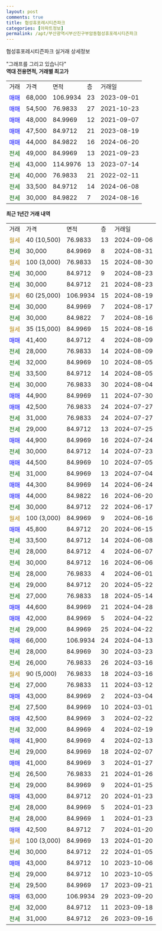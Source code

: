 ```yaml
---
layout: post
comments: true
title: 협성휴포레시티즌파크
categories: [아파트정보]
permalink: /apt/부산광역시부산진구부암동협성휴포레시티즌파크
---
```


협성휴포레시티즌파크 실거래 상세정보

<script type="text/javascript">
  google.charts.load('current', {'packages':['line', 'corechart']});
  google.charts.setOnLoadCallback(drawChart);

  function drawChart() {
    var data = new google.visualization.DataTable();
    data.addColumn('date', '거래일');
    data.addColumn('number', "매매");
    data.addColumn('number', "전세");
    data.addColumn('number', "전매");

    data.addRows([[new Date(Date.parse("2024-09-06")), null, null, null], [new Date(Date.parse("2024-08-31")), null, 30000, null], [new Date(Date.parse("2024-08-30")), null, null, null], [new Date(Date.parse("2024-08-23")), null, 30000, null], [new Date(Date.parse("2024-08-23")), null, 30000, null], [new Date(Date.parse("2024-08-19")), null, null, null], [new Date(Date.parse("2024-08-17")), null, 30000, null], [new Date(Date.parse("2024-08-16")), null, 30000, null], [new Date(Date.parse("2024-08-16")), null, null, null], [new Date(Date.parse("2024-08-09")), 41400, null, null], [new Date(Date.parse("2024-08-09")), null, 28000, null], [new Date(Date.parse("2024-08-05")), null, 32000, null], [new Date(Date.parse("2024-08-05")), null, 33500, null], [new Date(Date.parse("2024-08-04")), null, 30000, null], [new Date(Date.parse("2024-07-30")), 44900, null, null], [new Date(Date.parse("2024-07-27")), 42500, null, null], [new Date(Date.parse("2024-07-27")), null, 31000, null], [new Date(Date.parse("2024-07-25")), null, 29000, null], [new Date(Date.parse("2024-07-24")), 44900, null, null], [new Date(Date.parse("2024-07-23")), null, 30000, null], [new Date(Date.parse("2024-07-05")), 44500, null, null], [new Date(Date.parse("2024-07-04")), null, 31000, null], [new Date(Date.parse("2024-06-24")), 44300, null, null], [new Date(Date.parse("2024-06-20")), 44000, null, null], [new Date(Date.parse("2024-06-17")), null, 30000, null], [new Date(Date.parse("2024-06-16")), null, null, null], [new Date(Date.parse("2024-06-15")), 45800, null, null], [new Date(Date.parse("2024-06-08")), null, 33500, null], [new Date(Date.parse("2024-06-07")), null, 28000, null], [new Date(Date.parse("2024-06-06")), null, 30000, null], [new Date(Date.parse("2024-06-01")), null, 28000, null], [new Date(Date.parse("2024-05-22")), null, 29000, null], [new Date(Date.parse("2024-05-14")), null, 27000, null], [new Date(Date.parse("2024-04-28")), 44600, null, null], [new Date(Date.parse("2024-04-22")), 42000, null, null], [new Date(Date.parse("2024-04-22")), null, 29000, null], [new Date(Date.parse("2024-04-13")), 66000, null, null], [new Date(Date.parse("2024-03-23")), null, 28000, null], [new Date(Date.parse("2024-03-16")), null, 26000, null], [new Date(Date.parse("2024-03-16")), null, null, null], [new Date(Date.parse("2024-03-12")), null, 27000, null], [new Date(Date.parse("2024-03-04")), 43000, null, null], [new Date(Date.parse("2024-03-01")), null, 27500, null], [new Date(Date.parse("2024-02-22")), 42500, null, null], [new Date(Date.parse("2024-02-19")), null, 32000, null], [new Date(Date.parse("2024-02-13")), 41900, null, null], [new Date(Date.parse("2024-02-07")), null, 29000, null], [new Date(Date.parse("2024-01-27")), 41000, null, null], [new Date(Date.parse("2024-01-26")), null, 26500, null], [new Date(Date.parse("2024-01-25")), null, 29000, null], [new Date(Date.parse("2024-01-23")), 43000, null, null], [new Date(Date.parse("2024-01-23")), null, 28000, null], [new Date(Date.parse("2024-01-23")), null, 28000, null], [new Date(Date.parse("2024-01-20")), 42500, null, null], [new Date(Date.parse("2024-01-20")), null, null, null], [new Date(Date.parse("2024-01-05")), null, 30000, null], [new Date(Date.parse("2023-10-06")), 43000, null, null], [new Date(Date.parse("2023-10-05")), null, 29000, null], [new Date(Date.parse("2023-09-21")), null, 29500, null], [new Date(Date.parse("2023-09-20")), 63000, null, null], [new Date(Date.parse("2023-09-18")), null, 32000, null], [new Date(Date.parse("2023-09-16")), null, 31000, null]]);

    var options = {
      hAxis: {
        format: 'yyyy/MM/dd'
      },    
      lineWidth: 0,
      pointsVisible: true,    
      title: '최근 1년간 유형별 실거래가 분포',
      legend: { position: 'bottom' }
    };

    var formatter = new google.visualization.NumberFormat({pattern:'###,###'} );
    formatter.format(data, 1);
    formatter.format(data, 2);
    
    setTimeout(function() {
        var chart = new google.visualization.LineChart(document.getElementById('columnchart_material'));
        chart.draw(data, (options));
        document.getElementById('loading').style.display = 'none';
    }, 200);
  }
</script>


<div id="loading" style="z-index:20; display: block; margin-left: 0px">"그래프를 그리고 있습니다"</div>
<div id="columnchart_material" style="width: 95%; margin-left: 0px; display: block"></div>
<!-- contents start -->
<b>역대 전용면적, 거래별 최고가</b>
<table class="sortable">
    <tr>
      <td>거래</td>
      <td>가격</td>
      <td>면적</td>
      <td>층</td>
      <td>거래일</td>
    </tr>
        <tr>
          <td><a style="color: blue">매매</a></td>
          <td>68,000</td>
          <td>106.9934</td>
          <td>23</td>
          <td>2023-09-01</td>
        </tr>            <tr>
          <td><a style="color: blue">매매</a></td>
          <td>54,500</td>
          <td>76.9833</td>
          <td>27</td>
          <td>2021-10-23</td>
        </tr>            <tr>
          <td><a style="color: blue">매매</a></td>
          <td>48,000</td>
          <td>84.9969</td>
          <td>12</td>
          <td>2021-09-07</td>
        </tr>            <tr>
          <td><a style="color: blue">매매</a></td>
          <td>47,500</td>
          <td>84.9712</td>
          <td>21</td>
          <td>2023-08-19</td>
        </tr>            <tr>
          <td><a style="color: blue">매매</a></td>
          <td>44,000</td>
          <td>84.9822</td>
          <td>16</td>
          <td>2024-06-20</td>
        </tr>        
        <tr>
              <td><a style="color: darkgreen">전세</a></td>
              <td>49,000</td>
              <td>84.9969</td>
              <td>13</td>
              <td>2021-09-23</td>
            </tr>            <tr>
              <td><a style="color: darkgreen">전세</a></td>
              <td>43,000</td>
              <td>114.9976</td>
              <td>13</td>
              <td>2023-07-14</td>
            </tr>            <tr>
              <td><a style="color: darkgreen">전세</a></td>
              <td>40,000</td>
              <td>76.9833</td>
              <td>21</td>
              <td>2022-02-11</td>
            </tr>            <tr>
              <td><a style="color: darkgreen">전세</a></td>
              <td>33,500</td>
              <td>84.9712</td>
              <td>14</td>
              <td>2024-06-08</td>
            </tr>            <tr>
              <td><a style="color: darkgreen">전세</a></td>
              <td>30,000</td>
              <td>84.9822</td>
              <td>7</td>
              <td>2024-08-16</td>
            </tr>        
    
</table>

<b>최근 1년간 거래 내역</b>

<table class="sortable">
    <tr>
      <td>거래</td>
      <td>가격</td>
      <td>면적</td>
      <td>층</td>
      <td>거래일</td>
    </tr>
    <tr>
      <td><a style="color: darkgoldenrod">월세</a></td>
      <td>40 (10,500)</td>
      <td>76.9833</td>
      <td>13</td>
      <td>2024-09-06</td>
    </tr>          <tr>
      <td><a style="color: darkgreen">전세</a></td>
      <td>30,000</td>
      <td>84.9969</td>
      <td>8</td>
      <td>2024-08-31</td>
    </tr>          <tr>
      <td><a style="color: darkgoldenrod">월세</a></td>
      <td>100 (3,000)</td>
      <td>76.9833</td>
      <td>15</td>
      <td>2024-08-30</td>
    </tr>          <tr>
      <td><a style="color: darkgreen">전세</a></td>
      <td>30,000</td>
      <td>84.9712</td>
      <td>9</td>
      <td>2024-08-23</td>
    </tr>          <tr>
      <td><a style="color: darkgreen">전세</a></td>
      <td>30,000</td>
      <td>84.9712</td>
      <td>21</td>
      <td>2024-08-23</td>
    </tr>          <tr>
      <td><a style="color: darkgoldenrod">월세</a></td>
      <td>60 (25,000)</td>
      <td>106.9934</td>
      <td>15</td>
      <td>2024-08-19</td>
    </tr>          <tr>
      <td><a style="color: darkgreen">전세</a></td>
      <td>30,000</td>
      <td>84.9969</td>
      <td>7</td>
      <td>2024-08-17</td>
    </tr>          <tr>
      <td><a style="color: darkgreen">전세</a></td>
      <td>30,000</td>
      <td>84.9822</td>
      <td>7</td>
      <td>2024-08-16</td>
    </tr>          <tr>
      <td><a style="color: darkgoldenrod">월세</a></td>
      <td>35 (15,000)</td>
      <td>84.9969</td>
      <td>15</td>
      <td>2024-08-16</td>
    </tr>          <tr>
      <td><a style="color: blue">매매</a></td>
      <td>41,400</td>
      <td>84.9712</td>
      <td>4</td>
      <td>2024-08-09</td>
    </tr>          <tr>
      <td><a style="color: darkgreen">전세</a></td>
      <td>28,000</td>
      <td>76.9833</td>
      <td>14</td>
      <td>2024-08-09</td>
    </tr>          <tr>
      <td><a style="color: darkgreen">전세</a></td>
      <td>32,000</td>
      <td>84.9969</td>
      <td>10</td>
      <td>2024-08-05</td>
    </tr>          <tr>
      <td><a style="color: darkgreen">전세</a></td>
      <td>33,500</td>
      <td>84.9712</td>
      <td>14</td>
      <td>2024-08-05</td>
    </tr>          <tr>
      <td><a style="color: darkgreen">전세</a></td>
      <td>30,000</td>
      <td>76.9833</td>
      <td>30</td>
      <td>2024-08-04</td>
    </tr>          <tr>
      <td><a style="color: blue">매매</a></td>
      <td>44,900</td>
      <td>84.9969</td>
      <td>11</td>
      <td>2024-07-30</td>
    </tr>          <tr>
      <td><a style="color: blue">매매</a></td>
      <td>42,500</td>
      <td>76.9833</td>
      <td>24</td>
      <td>2024-07-27</td>
    </tr>          <tr>
      <td><a style="color: darkgreen">전세</a></td>
      <td>31,000</td>
      <td>76.9833</td>
      <td>24</td>
      <td>2024-07-27</td>
    </tr>          <tr>
      <td><a style="color: darkgreen">전세</a></td>
      <td>29,000</td>
      <td>84.9712</td>
      <td>13</td>
      <td>2024-07-25</td>
    </tr>          <tr>
      <td><a style="color: blue">매매</a></td>
      <td>44,900</td>
      <td>84.9969</td>
      <td>16</td>
      <td>2024-07-24</td>
    </tr>          <tr>
      <td><a style="color: darkgreen">전세</a></td>
      <td>30,000</td>
      <td>84.9712</td>
      <td>14</td>
      <td>2024-07-23</td>
    </tr>          <tr>
      <td><a style="color: blue">매매</a></td>
      <td>44,500</td>
      <td>84.9969</td>
      <td>10</td>
      <td>2024-07-05</td>
    </tr>          <tr>
      <td><a style="color: darkgreen">전세</a></td>
      <td>31,000</td>
      <td>84.9969</td>
      <td>13</td>
      <td>2024-07-04</td>
    </tr>          <tr>
      <td><a style="color: blue">매매</a></td>
      <td>44,300</td>
      <td>84.9969</td>
      <td>14</td>
      <td>2024-06-24</td>
    </tr>          <tr>
      <td><a style="color: blue">매매</a></td>
      <td>44,000</td>
      <td>84.9822</td>
      <td>16</td>
      <td>2024-06-20</td>
    </tr>          <tr>
      <td><a style="color: darkgreen">전세</a></td>
      <td>30,000</td>
      <td>84.9712</td>
      <td>22</td>
      <td>2024-06-17</td>
    </tr>          <tr>
      <td><a style="color: darkgoldenrod">월세</a></td>
      <td>100 (3,000)</td>
      <td>84.9969</td>
      <td>9</td>
      <td>2024-06-16</td>
    </tr>          <tr>
      <td><a style="color: blue">매매</a></td>
      <td>45,800</td>
      <td>84.9712</td>
      <td>20</td>
      <td>2024-06-15</td>
    </tr>          <tr>
      <td><a style="color: darkgreen">전세</a></td>
      <td>33,500</td>
      <td>84.9712</td>
      <td>14</td>
      <td>2024-06-08</td>
    </tr>          <tr>
      <td><a style="color: darkgreen">전세</a></td>
      <td>28,000</td>
      <td>84.9712</td>
      <td>4</td>
      <td>2024-06-07</td>
    </tr>          <tr>
      <td><a style="color: darkgreen">전세</a></td>
      <td>30,000</td>
      <td>84.9712</td>
      <td>16</td>
      <td>2024-06-06</td>
    </tr>          <tr>
      <td><a style="color: darkgreen">전세</a></td>
      <td>28,000</td>
      <td>76.9833</td>
      <td>4</td>
      <td>2024-06-01</td>
    </tr>          <tr>
      <td><a style="color: darkgreen">전세</a></td>
      <td>29,000</td>
      <td>84.9712</td>
      <td>20</td>
      <td>2024-05-22</td>
    </tr>          <tr>
      <td><a style="color: darkgreen">전세</a></td>
      <td>27,000</td>
      <td>76.9833</td>
      <td>18</td>
      <td>2024-05-14</td>
    </tr>          <tr>
      <td><a style="color: blue">매매</a></td>
      <td>44,600</td>
      <td>84.9969</td>
      <td>21</td>
      <td>2024-04-28</td>
    </tr>          <tr>
      <td><a style="color: blue">매매</a></td>
      <td>42,000</td>
      <td>84.9969</td>
      <td>5</td>
      <td>2024-04-22</td>
    </tr>          <tr>
      <td><a style="color: darkgreen">전세</a></td>
      <td>29,000</td>
      <td>84.9969</td>
      <td>25</td>
      <td>2024-04-22</td>
    </tr>          <tr>
      <td><a style="color: blue">매매</a></td>
      <td>66,000</td>
      <td>106.9934</td>
      <td>24</td>
      <td>2024-04-13</td>
    </tr>          <tr>
      <td><a style="color: darkgreen">전세</a></td>
      <td>28,000</td>
      <td>84.9969</td>
      <td>30</td>
      <td>2024-03-23</td>
    </tr>          <tr>
      <td><a style="color: darkgreen">전세</a></td>
      <td>26,000</td>
      <td>76.9833</td>
      <td>26</td>
      <td>2024-03-16</td>
    </tr>          <tr>
      <td><a style="color: darkgoldenrod">월세</a></td>
      <td>90 (5,000)</td>
      <td>76.9833</td>
      <td>18</td>
      <td>2024-03-16</td>
    </tr>          <tr>
      <td><a style="color: darkgreen">전세</a></td>
      <td>27,000</td>
      <td>76.9833</td>
      <td>11</td>
      <td>2024-03-12</td>
    </tr>          <tr>
      <td><a style="color: blue">매매</a></td>
      <td>43,000</td>
      <td>84.9969</td>
      <td>2</td>
      <td>2024-03-04</td>
    </tr>          <tr>
      <td><a style="color: darkgreen">전세</a></td>
      <td>27,500</td>
      <td>84.9969</td>
      <td>10</td>
      <td>2024-03-01</td>
    </tr>          <tr>
      <td><a style="color: blue">매매</a></td>
      <td>42,500</td>
      <td>84.9969</td>
      <td>3</td>
      <td>2024-02-22</td>
    </tr>          <tr>
      <td><a style="color: darkgreen">전세</a></td>
      <td>32,000</td>
      <td>84.9969</td>
      <td>4</td>
      <td>2024-02-19</td>
    </tr>          <tr>
      <td><a style="color: blue">매매</a></td>
      <td>41,900</td>
      <td>84.9969</td>
      <td>4</td>
      <td>2024-02-13</td>
    </tr>          <tr>
      <td><a style="color: darkgreen">전세</a></td>
      <td>29,000</td>
      <td>84.9969</td>
      <td>18</td>
      <td>2024-02-07</td>
    </tr>          <tr>
      <td><a style="color: blue">매매</a></td>
      <td>41,000</td>
      <td>84.9969</td>
      <td>3</td>
      <td>2024-01-27</td>
    </tr>          <tr>
      <td><a style="color: darkgreen">전세</a></td>
      <td>26,500</td>
      <td>76.9833</td>
      <td>21</td>
      <td>2024-01-26</td>
    </tr>          <tr>
      <td><a style="color: darkgreen">전세</a></td>
      <td>29,000</td>
      <td>84.9969</td>
      <td>9</td>
      <td>2024-01-25</td>
    </tr>          <tr>
      <td><a style="color: blue">매매</a></td>
      <td>43,000</td>
      <td>84.9712</td>
      <td>20</td>
      <td>2024-01-23</td>
    </tr>          <tr>
      <td><a style="color: darkgreen">전세</a></td>
      <td>28,000</td>
      <td>84.9969</td>
      <td>5</td>
      <td>2024-01-23</td>
    </tr>          <tr>
      <td><a style="color: darkgreen">전세</a></td>
      <td>28,000</td>
      <td>84.9969</td>
      <td>1</td>
      <td>2024-01-23</td>
    </tr>          <tr>
      <td><a style="color: blue">매매</a></td>
      <td>42,500</td>
      <td>84.9712</td>
      <td>7</td>
      <td>2024-01-20</td>
    </tr>          <tr>
      <td><a style="color: darkgoldenrod">월세</a></td>
      <td>100 (3,000)</td>
      <td>84.9969</td>
      <td>13</td>
      <td>2024-01-20</td>
    </tr>          <tr>
      <td><a style="color: darkgreen">전세</a></td>
      <td>30,000</td>
      <td>84.9712</td>
      <td>22</td>
      <td>2024-01-05</td>
    </tr>          <tr>
      <td><a style="color: blue">매매</a></td>
      <td>43,000</td>
      <td>84.9712</td>
      <td>10</td>
      <td>2023-10-06</td>
    </tr>          <tr>
      <td><a style="color: darkgreen">전세</a></td>
      <td>29,000</td>
      <td>84.9712</td>
      <td>10</td>
      <td>2023-10-05</td>
    </tr>          <tr>
      <td><a style="color: darkgreen">전세</a></td>
      <td>29,500</td>
      <td>84.9969</td>
      <td>17</td>
      <td>2023-09-21</td>
    </tr>          <tr>
      <td><a style="color: blue">매매</a></td>
      <td>63,000</td>
      <td>106.9934</td>
      <td>29</td>
      <td>2023-09-20</td>
    </tr>          <tr>
      <td><a style="color: darkgreen">전세</a></td>
      <td>32,000</td>
      <td>84.9712</td>
      <td>11</td>
      <td>2023-09-18</td>
    </tr>          <tr>
      <td><a style="color: darkgreen">전세</a></td>
      <td>31,000</td>
      <td>84.9712</td>
      <td>26</td>
      <td>2023-09-16</td>
    </tr>      </table>
<!-- contents end -->    


